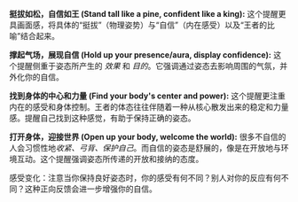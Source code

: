**挺拔如松，自信如王 (Stand tall like a pine, confident like a king):** 这个提醒更具画面感，将具体的“挺拔”（物理姿势）与“自信”（内在感受）以及“王者的比喻”结合起来。

**撑起气场，展现自信 (Hold up your presence/aura, display confidence):** 这个提醒侧重于姿态所产生的 *效果* 和 *目的*。它强调通过姿态去影响周围的气氛，并外化你的自信。

**找到身体的中心和力量 (Find your body's center and power):** 这个提醒更注重内在的感受和身体控制。王者的体态往往伴随着一种从核心散发出来的稳定和力量感。提醒自己找到这种感觉，有助于保持正确的姿态。

**打开身体，迎接世界 (Open up your body, welcome the world):** 很多不自信的人会习惯性地*收紧、弓背、保护自己*。而自信的姿态是舒展的，像是在开放地与环境互动。这个提醒强调姿态所传递的开放和接纳的态度。

感受变化：注意当你保持良好姿态时，你的感受有何不同？别人对你的反应有何不同？这种正向反馈会进一步增强你的自信。
